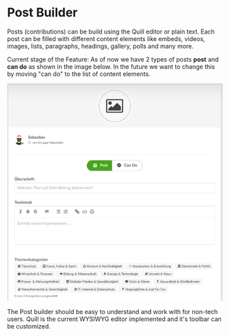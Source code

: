 # Post Builder

Posts \(contributions\) can be build using the Quill editor or plain text. Each post can be filled with different content elements like embeds, videos, images, lists, paragraphs, headings, gallery, polls and many more.

Current stage of the Feature: As of now we have 2 types of posts **post** and **can do** as shown in the image below. In the future we want to change this by moving "can do" to the list of content elements.

![](../.gitbook/assets/posts.png)

The Post builder should be easy to understand and work with for non-tech users. Quill is the current WYSIWYG editor implemented and it's toolbar can be customized.